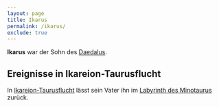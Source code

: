 ```yaml
---
layout: page
title: Ikarus
permalink: /ikarus/
exclude: true
---
```


**Ikarus** war der Sohn des [Daedalus](/daedalus/).

## Ereignisse in Ikareion-Taurusflucht

In [Ikareion-Taurusflucht](/ikareion-taurusflucht/) lässt sein Vater ihn im [Labyrinth des Minotaurus](/labyrinth-des-minotaurus/) zurück.